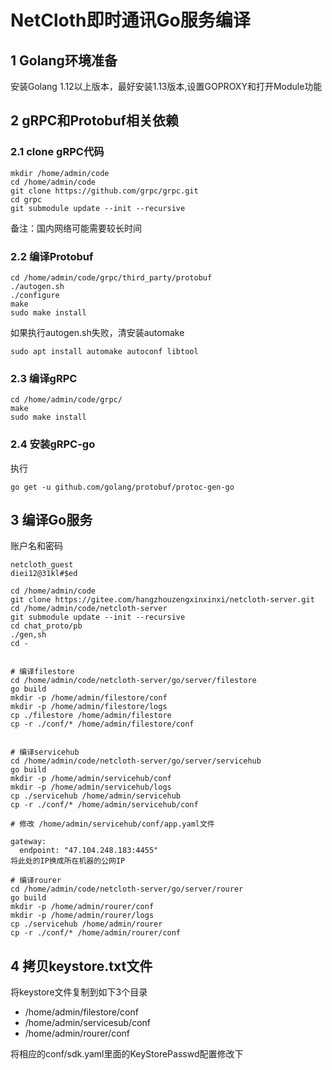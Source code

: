 # NetCloth即时通讯Go服务编译
## 1 Golang环境准备

安装Golang 1.12以上版本，最好安装1.13版本,设置GOPROXY和打开Module功能


## 2 gRPC和Protobuf相关依赖

### 2.1 clone gRPC代码

```
mkdir /home/admin/code
cd /home/admin/code
git clone https://github.com/grpc/grpc.git
cd grpc
git submodule update --init --recursive

```
备注：国内网络可能需要较长时间

### 2.2 编译Protobuf
```
cd /home/admin/code/grpc/third_party/protobuf
./autogen.sh
./configure
make
sudo make install
```
如果执行autogen.sh失败，清安装automake
```
sudo apt install automake autoconf libtool
```
### 2.3 编译gRPC
```
cd /home/admin/code/grpc/
make
sudo make install
```

### 2.4 安装gRPC-go
执行
```
go get -u github.com/golang/protobuf/protoc-gen-go
```

## 3 编译Go服务
账户名和密码

```
netcloth_guest
diei12@31kl#$ed
```

```
cd /home/admin/code
git clone https://gitee.com/hangzhouzengxinxinxi/netcloth-server.git
cd /home/admin/code/netcloth-server
git submodule update --init --recursive
cd chat_proto/pb
./gen,sh
cd -


# 编译filestore
cd /home/admin/code/netcloth-server/go/server/filestore
go build
mkdir -p /home/admin/filestore/conf
mkdir -p /home/admin/filestore/logs
cp ./filestore /home/admin/filestore
cp -r ./conf/* /home/admin/filestore/conf


# 编译servicehub
cd /home/admin/code/netcloth-server/go/server/servicehub
go build
mkdir -p /home/admin/servicehub/conf
mkdir -p /home/admin/servicehub/logs
cp ./servicehub /home/admin/servicehub
cp -r ./conf/* /home/admin/servicehub/conf

# 修改 /home/admin/servicehub/conf/app.yaml文件

gateway:
  endpoint: "47.104.248.183:4455"
将此处的IP换成所在机器的公网IP

# 编译rourer
cd /home/admin/code/netcloth-server/go/server/rourer
go build
mkdir -p /home/admin/rourer/conf
mkdir -p /home/admin/rourer/logs
cp ./servicehub /home/admin/rourer
cp -r ./conf/* /home/admin/rourer/conf
```

## 4 拷贝keystore.txt文件
将keystore文件复制到如下3个目录

* /home/admin/filestore/conf
* /home/admin/servicesub/conf
* /home/admin/rourer/conf

将相应的conf/sdk.yaml里面的KeyStorePasswd配置修改下


